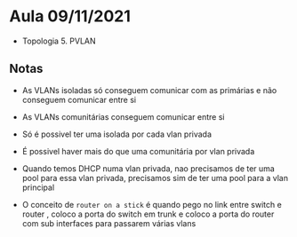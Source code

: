 # Aula 09/11/2021

- Topologia 5. PVLAN

## Notas

- As VLANs isoladas só conseguem comunicar com as primárias e não conseguem comunicar entre si
- As VLANs comunitárias conseguem comunicar entre si

- Só é possivel ter uma isolada por cada vlan privada
- É possivel haver mais do que uma comunitária por vlan privada

- Quando temos DHCP numa vlan privada, nao precisamos de ter uma pool para essa vlan privada, precisamos sim de ter uma pool para a vlan principal

- O conceito de `router on a stick` é quando pego no link entre switch e router , coloco a porta do switch em trunk e coloco a porta do router com sub interfaces para passarem várias vlans
